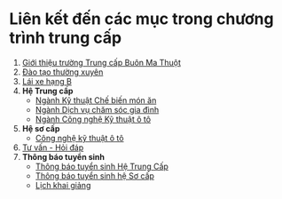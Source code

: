 # Liên kết đến các mục trong chương trình trung cấp

1. [Giới thiệu trường Trung cấp Buôn Ma Thuột](https://bmtc.edu.vn/chuong-trinh-trung-cap#gioi-thieu)
2. [Đào tạo thường xuyên](https://bmtc.edu.vn/chuong-trinh-trung-cap#dao-tao-thuong-xuyen)
3. [Lái xe hạng B](https://bmtc.edu.vn/chuong-trinh-trung-cap#lai-xe-hang-b)
4. **Hệ Trung cấp**
   - [Ngành Kỹ thuật Chế biến món ăn](https://bmtc.edu.vn/chuong-trinh-trung-cap#ky-thuat-che-bien-mon-an)
   - [Ngành Dịch vụ chăm sóc gia đình](https://bmtc.edu.vn/chuong-trinh-trung-cap#dich-vu-cham-soc-gia-dinh)
   - [Ngành Công nghệ Kỹ thuật ô tô](https://bmtc.edu.vn/chuong-trinh-trung-cap#cong-nghe-ky-thuat-o-to)
5. **Hệ sơ cấp**
   - [Công nghệ kỹ thuật ô tô](https://bmtc.edu.vn/chuong-trinh-trung-cap#cong-nghe-ky-thuat-o-to-so-cap)
6. [Tư vấn - Hỏi đáp](https://bmtc.edu.vn/chuong-trinh-trung-cap#tu-van-hoi-dap)
7. **Thông báo tuyển sinh**
   - [Thông báo tuyển sinh Hệ Trung Cấp](https://bmtc.edu.vn/chuong-trinh-trung-cap#tuyen-sinh-he-trung-cap)
   - [Thông báo tuyển sinh hệ Sơ cấp](https://bmtc.edu.vn/chuong-trinh-trung-cap#tuyen-sinh-he-so-cap)
   - [Lịch khai giảng](https://bmtc.edu.vn/chuong-trinh-trung-cap#lich-khai-giang)
